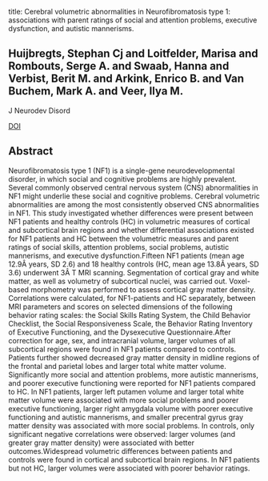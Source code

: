 title: Cerebral volumetric abnormalities in Neurofibromatosis type 1: associations with parent ratings of social and attention problems, executive dysfunction, and autistic mannerisms.

## Huijbregts, Stephan Cj and Loitfelder, Marisa and Rombouts, Serge A. and Swaab, Hanna and Verbist, Berit M. and Arkink, Enrico B. and Van Buchem, Mark A. and Veer, Ilya M.
J Neurodev Disord

<a href="https://doi.org/10.1186/s11689-015-9128-3">DOI</a>

## Abstract
Neurofibromatosis type 1 (NF1) is a single-gene neurodevelopmental disorder, in which social and cognitive problems are highly prevalent. Several commonly observed central nervous system (CNS) abnormalities in NF1 might underlie these social and cognitive problems. Cerebral volumetric abnormalities are among the most consistently observed CNS abnormalities in NF1. This study investigated whether differences were present between NF1 patients and healthy controls (HC) in volumetric measures of cortical and subcortical brain regions and whether differential associations existed for NF1 patients and HC between the volumetric measures and parent ratings of social skills, attention problems, social problems, autistic mannerisms, and executive dysfunction.Fifteen NF1 patients (mean age 12.9Â years, SD 2.6) and 18 healthy controls (HC, mean age 13.8Â years, SD 3.6) underwent 3Â T MRI scanning. Segmentation of cortical gray and white matter, as well as volumetry of subcortical nuclei, was carried out. Voxel-based morphometry was performed to assess cortical gray matter density. Correlations were calculated, for NF1-patients and HC separately, between MRI parameters and scores on selected dimensions of the following behavior rating scales: the Social Skills Rating System, the Child Behavior Checklist, the Social Responsiveness Scale, the Behavior Rating Inventory of Executive Functioning, and the Dysexecutive Questionnaire.After correction for age, sex, and intracranial volume, larger volumes of all subcortical regions were found in NF1 patients compared to controls. Patients further showed decreased gray matter density in midline regions of the frontal and parietal lobes and larger total white matter volume. Significantly more social and attention problems, more autistic mannerisms, and poorer executive functioning were reported for NF1 patients compared to HC. In NF1 patients, larger left putamen volume and larger total white matter volume were associated with more social problems and poorer executive functioning, larger right amygdala volume with poorer executive functioning and autistic mannerisms, and smaller precentral gyrus gray matter density was associated with more social problems. In controls, only significant negative correlations were observed: larger volumes (and greater gray matter density) were associated with better outcomes.Widespread volumetric differences between patients and controls were found in cortical and subcortical brain regions. In NF1 patients but not HC, larger volumes were associated with poorer behavior ratings.

